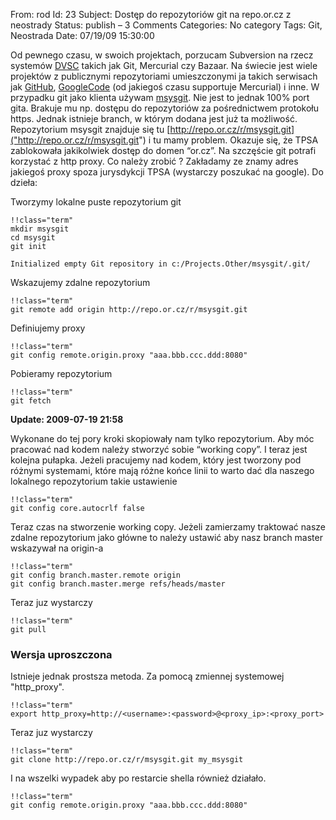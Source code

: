 From: rod
Id: 23
Subject: Dostęp do repozytoriów git na repo.or.cz z neostrady
Status: publish – 3 Comments
Categories: No category
Tags: Git, Neostrada
Date: 07/19/09 15:30:00

Od pewnego czasu, w swoich projektach, porzucam Subversion na rzecz systemów
[DVSC]("http://en.wikipedia.org/wiki/Distributed_Version_Control_System")
takich jak Git, Mercurial czy Bazaar. Na świecie jest wiele projektów z
publicznymi repozytoriami umieszczonymi ja takich serwisach jak
[GitHub]("http://www.github.com/"),
[GoogleCode]("http://code.google.com/projecthosting/") (od jakiegoś czasu
                supportuje Mercurial) i inne. W przypadku git jako klienta
używam [msysgit]("http://code.google.com/p/msysgit/"). Nie jest to jednak 100%
port gita. Brakuje mu np. dostępu do repozytoriów za pośrednictwem protokołu
https. Jednak istnieje branch, w którym dodana jest już ta możliwość.
Repozytorium msysgit znajduje się tu
[http://repo.or.cz/r/msysgit.git]("http://repo.or.cz/r/msysgit.git") i tu mamy
problem. Okazuje się, że TPSA zablokowała jakikolwiek dostęp do domen “or.cz”.
Na szczęście git potrafi korzystać z http proxy. Co należy zrobić ?  Zakładamy
ze znamy adres jakiegoś proxy spoza jurysdykcji TPSA (wystarczy poszukać na
                google). Do dzieła:

Tworzymy lokalne puste repozytorium git 

    !!class="term"
    mkdir msysgit
    cd msysgit
    git init

    Initialized empty Git repository in c:/Projects.Other/msysgit/.git/

Wskazujemy zdalne repozytorium

    !!class="term"
    git remote add origin http://repo.or.cz/r/msysgit.git

Definiujemy proxy

    !!class="term"
    git config remote.origin.proxy "aaa.bbb.ccc.ddd:8080"

Pobieramy repozytorium

    !!class="term"
    git fetch

**Update: 2009-07-19 21:58**

Wykonane do tej pory kroki skopiowały nam tylko repozytorium. Aby móc pracować
nad kodem należy stworzyć sobie “working copy”. I teraz jest kolejna pułapka.
Jeżeli pracujemy nad kodem, który jest tworzony pod różnymi systemami, które
mają różne końce linii to warto dać dla naszego lokalnego repozytorium takie
ustawienie

    !!class="term"
    git config core.autocrlf false

Teraz czas na stworzenie working copy. Jeżeli zamierzamy traktować nasze zdalne
repozytorium jako główne to należy ustawić aby nasz branch master wskazywał na
origin-a

    !!class="term"
    git config branch.master.remote origin
    git config branch.master.merge refs/heads/master

Teraz juz wystarczy

    !!class="term"
    git pull

### Wersja uproszczona

Istnieje jednak prostsza metoda. Za pomocą zmiennej systemowej "http\_proxy".

    !!class="term"
    export http_proxy=http://<username>:<password>@<proxy_ip>:<proxy_port>

Teraz juz wystarczy

    !!class="term"
    git clone http://repo.or.cz/r/msysgit.git my_msysgit

I na wszelki wypadek aby po restarcie shella również działało.

    !!class="term"
    git config remote.origin.proxy "aaa.bbb.ccc.ddd:8080"
